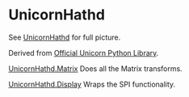 # UnicornHathd

See [UnicornHathd](../README) for full picture.

Derived from [Official Unicorn Python Library](https://github.com/pimoroni/unicorn-hat-hd).

[UnicornHathd.Matrix](lib/unicorn_hathd/matrix.ex) Does all the Matrix transforms.

[UnicornHathd.Display](lib/unicorn_hathd/display.ex) Wraps the SPI functionality.
